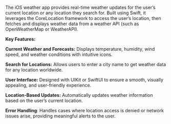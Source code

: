 The iOS weather app provides real-time weather updates for the user’s current location or any location they search for. Built using Swift, it leverages the CoreLocation framework to access the user’s location, then fetches and displays weather data from a weather API (such as OpenWeatherMap or WeatherAPI).

**Key Features:**

**Current Weather and Forecasts:** Displays temperature, humidity, wind speed, and weather conditions with intuitive icons.

**Search for Locations:** Allows users to enter a city name to get weather data for any location worldwide.

 **User Interface:** Designed with UIKit or SwiftUI to ensure a smooth, visually appealing, and user-friendly experience.
    
 **Location-Based Updates:** Automatically updates weather information based on the user’s current location.
    
   **Error Handling**: Handles cases where location access is denied or network issues arise, providing meaningful alerts to the user.
